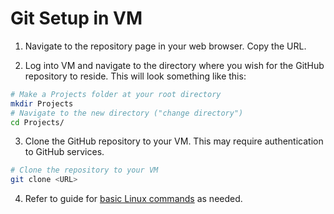 # Git Setup in VM

1. Navigate to the repository page in your web browser. Copy the URL.

2. Log into VM and navigate to the directory where you wish for the GitHub repository to reside. This will look something like this:

```bash
# Make a Projects folder at your root directory
mkdir Projects
# Navigate to the new directory ("change directory")
cd Projects/
```

3. Clone the GitHub repository to your VM. This may require authentication to GitHub services.

```bash
# Clone the repository to your VM
git clone <URL>
```

4. Refer to guide for [basic Linux commands](basic_linux_commands.md) as needed.
